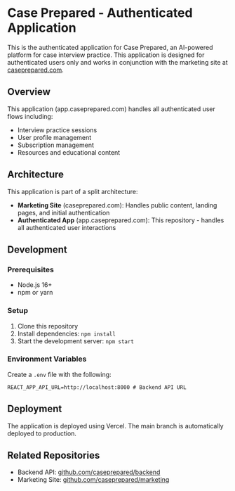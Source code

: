 # Case Prepared - Authenticated Application

This is the authenticated application for Case Prepared, an AI-powered platform for case interview practice. This application is designed for authenticated users only and works in conjunction with the marketing site at [caseprepared.com](https://caseprepared.com).

## Overview

This application (app.caseprepared.com) handles all authenticated user flows including:

- Interview practice sessions
- User profile management
- Subscription management
- Resources and educational content

## Architecture

This application is part of a split architecture:
- **Marketing Site** (caseprepared.com): Handles public content, landing pages, and initial authentication
- **Authenticated App** (app.caseprepared.com): This repository - handles all authenticated user interactions

## Development

### Prerequisites
- Node.js 16+
- npm or yarn

### Setup
1. Clone this repository
2. Install dependencies: `npm install`
3. Start the development server: `npm start`

### Environment Variables
Create a `.env` file with the following:

```
REACT_APP_API_URL=http://localhost:8000 # Backend API URL
```

## Deployment

The application is deployed using Vercel. The main branch is automatically deployed to production.

## Related Repositories

- Backend API: [github.com/caseprepared/backend](https://github.com/caseprepared/backend)
- Marketing Site: [github.com/caseprepared/marketing](https://github.com/caseprepared/marketing)